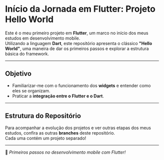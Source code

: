 # Início da Jornada em Flutter: Projeto Hello World

Este é o meu primeiro projeto em **Flutter**, um marco no início dos meus estudos em desenvolvimento mobile.  
Utilizando a linguagem **Dart**, este repositório apresenta o clássico **"Hello World"**, uma maneira de dar os primeiros passos e explorar a estrutura básica do framework.

---

## Objetivo

- Familiarizar-me com o funcionamento dos **widgets** e entender como eles se organizam.  
- Praticar a **integração entre o Flutter e o Dart**.

---

## Estrutura do Repositório

Para acompanhar a evolução dos projetos e ver outras etapas dos meus estudos, confira as outras **branches** deste repositório.  
Cada uma contém um projeto separado!

---

📱 *Primeiros passos no desenvolvimento mobile com Flutter!*
